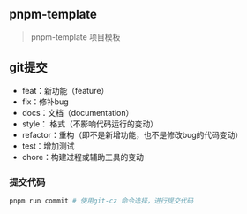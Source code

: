 ## pnpm-template
>  pnpm-template 项目模板

## git提交
- feat：新功能（feature）
- fix：修补bug
- docs：文档（documentation）
- style： 格式（不影响代码运行的变动）
- refactor：重构（即不是新增功能，也不是修改bug的代码变动）
- test：增加测试
- chore：构建过程或辅助工具的变动

### 提交代码
```bash
pnpm run commit # 使用git-cz 命令选择，进行提交代码
```